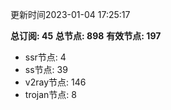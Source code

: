 更新时间2023-01-04 17:25:17

**总订阅: 45**
**总节点: 898**
**有效节点: 197**
- ssr节点: 4
- ss节点: 39
- v2ray节点: 146
- trojan节点: 8
